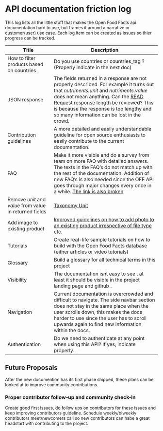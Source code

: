 # API documentation friction log

This log lists all the little stuff that makes the Open Food Facts api documentation hard to use, but frames it around a narrative or customer(user) use case. Each log item can be created as issues so thier progress can be tracked.

Title    |          Description
 ------------------------| ---------
 | How to filter products based on countries| Do you use countries or countries_tag ? (Properly indicate in the next doc)
 | JSON response| The fields returned in a response are not properly described. For example it turns out that _nutriments.unit_ and _nutriments.value_ does not mean anything. Can the [READ Request](https://openfoodfacts.github.io/api-documentation/#collapse-2READrequests-Getnutritionfactsforaspecificbarcode) response length be reviewed? This is because the response is too lengthy and so many information can be lost in the crowd.
 |Contribution guidelines | A more detailed and easily understandable guideline for open source enthusiasts to easily contribute to the current documentation.
 |FAQ | Make it more visible and do a survey from team on more FAQ with detailed answers. The texts in the FAQ’s do not match up with the rest of the documentation. Addition of new FAQ’s is also needed since the OFF API goes through major changes every once in a while. [The link is also broken](https://openfoodfacts.github.io/api-documentation/#9FAQ)
 |Remove _unit_ and _value_ from value in  returned fields | [Taxonomy Unit](https://openfoodfacts.slack.com/archives/C043X1X90/p1653923029786469?thread_ts=1653919835.888889&cid=C043X1X90)
 |Add image to existing product | [Improved guidelines on how to add photo to an existing product irrespective of file type etc.](https://openfoodfacts.slack.com/archives/C043X1X90/p1653409395542189?thread_ts=1653213518.473549&cid=C043X1X90)
 |Tutorials | Create real-life sample tutorials on how to build with the Open Food Facts database (either articles or video tutorials)
 |Glossary | Build a glossary for all technical terms in this project
 |Visibility | The documentation isnt easy to see , at least it should be visible in the project landing page and github .
 |Navigation | Current documentation is overcrowded and difficult to navigate. The side navbar section does not stay in the same place when the user scrolls down, this makes the docs harder to use since the user has to scroll upwards again to find new information within the docs.
 |Authentication | Do we need to authenticate at any point when using this API? If yes, indicate properly.

## Future Proposals

After the new documention has its first phase shipped, these plans can be looked at to improve community contributions.

### Proper contributor follow-up and community check-in

Create good first issues, do follow ups on contributors for these issues and keep improving contributors guideline. Schedule weekly/biweekly contributors meet/newcomers call so new contributors can habe a great headstart with contributing to the project.
